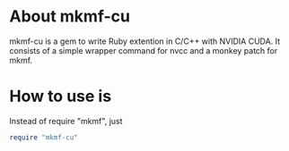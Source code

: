 # About mkmf-cu

mkmf-cu is a gem to write Ruby extention in C/C++ with NVIDIA CUDA. 
It consists of a simple wrapper command for nvcc and a monkey patch for mkmf.

# How to use is

Instead of require "mkmf", just
```ruby
require "mkmf-cu"
```
